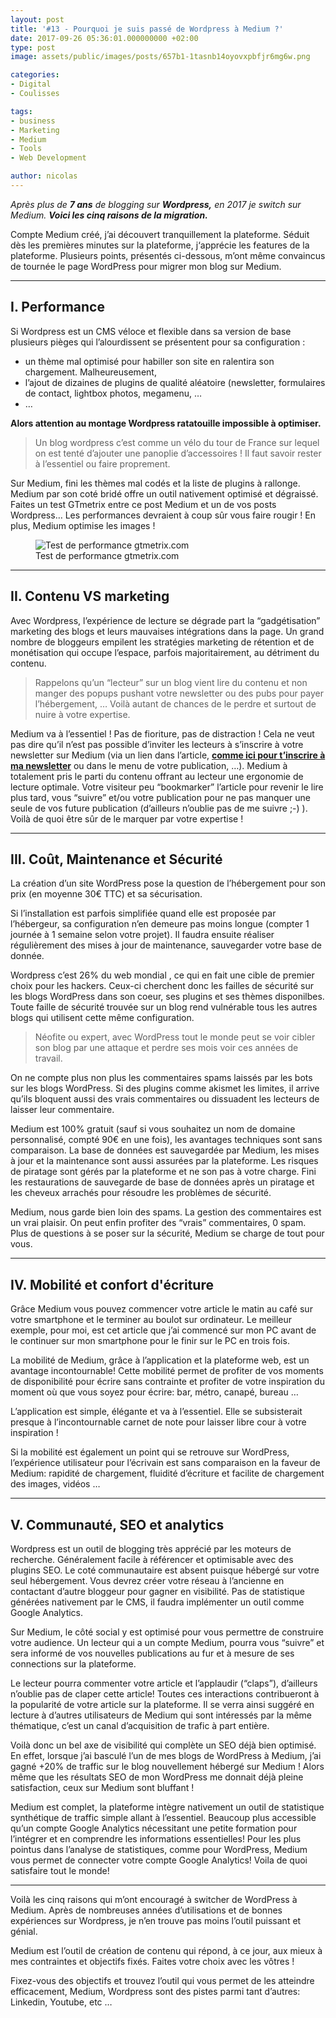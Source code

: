 ```yaml
---
layout: post
title: '#13 - Pourquoi je suis passé de Wordpress à Medium ?'
date: 2017-09-26 05:36:01.000000000 +02:00
type: post
image: assets/public/images/posts/657b1-1tasnb14oyovxpbfjr6mg6w.png

categories:
- Digital
- Coulisses

tags:
- business
- Marketing
- Medium
- Tools
- Web Development

author: nicolas
---
```

<em>Après plus de <strong>7 ans</strong> de blogging sur <strong><em>Wordpress,</em></strong> en 2017 je switch sur Medium. <strong>Voici les cinq raisons de la migration.</strong></em>

Compte Medium créé, j’ai découvert tranquillement la plateforme. Séduit dès les premières minutes sur la plateforme, j‘apprécie les features de la plateforme. Plusieurs points, présentés ci-dessous, m’ont même convaincus de tournée le page WordPress pour migrer mon blog sur Medium.
<hr />

## I. Performance

Si Wordpress est un CMS véloce et flexible dans sa version de base plusieurs pièges qui l’alourdissent se présentent pour sa configuration :

- un thème mal optimisé pour habiller son site en ralentira son chargement. Malheureusement,
- l’ajout de dizaines de plugins de qualité aléatoire (newsletter, formulaires de contact, lightbox photos, megamenu, …
- …

<strong>Alors attention au montage Wordpress ratatouille impossible à optimiser.</strong>
<blockquote>
Un blog wordpress c’est comme un vélo du tour de France sur lequel on est tenté d’ajouter une panoplie d’accessoires ! Il faut savoir rester à l’essentiel ou faire proprement.</blockquote>

Sur Medium, fini les thèmes mal codés et la liste de plugins à rallonge. Medium par son coté bridé offre un outil nativement optimisé et dégraissé. Faites un test GTmetrix entre ce post Medium et un de vos posts Wordpress… Les performances devraient à coup sûr vous faire rougir ! En plus, Medium optimise les images !
<figure class="wp-caption"><img src="{{ site.url }}/{{ site.imgpost }}/89321-1ocsggd4uae2pqgogfhhthq.png" alt="Test de performance gtmetrix.com" />
<figcaption class="wp-caption-text">Test de performance gtmetrix.com</figcaption>
</figure>
<hr />

## II. Contenu VS marketing

Avec Wordpress, l’expérience de lecture se dégrade part la “gadgétisation” marketing des blogs et leurs mauvaises intégrations dans la page. Un grand nombre de bloggeurs empilent les stratégies marketing de rétention et de monétisation qui occupe l’espace, parfois majoritairement, au détriment du contenu.
<blockquote>
Rappelons qu’un “lecteur” sur un blog vient lire du contenu et non manger des popups pushant votre newsletter ou des pubs pour payer l’hébergement, … Voilà autant de chances de le perdre et surtout de nuire à votre expertise.</blockquote>

Medium va à l’essentiel ! Pas de fioriture, pas de distraction ! Cela ne veut pas dire qu’il n’est pas possible d’inviter les lecteurs à s’inscrire à votre newsletter sur Medium (via un lien dans l’article, <a href="https://nicolasjouanno.com/?utm_source=medium&amp;utm_medium=menu" target="_blank" rel="nofollow"><strong>comme ici pour t’inscrire à ma newsletter</strong></a> ou dans le menu de votre publication, …). Medium à totalement pris le parti du contenu offrant au lecteur une ergonomie de lecture optimale. Votre visiteur peu “bookmarker” l’article pour revenir le lire plus tard, vous “suivre” et/ou votre publication pour ne pas manquer une seule de vos future publication (d’ailleurs n’oublie pas de me suivre ;-) ). Voilà de quoi être sûr de le marquer par votre expertise !
<hr />

## III. Coût, Maintenance et Sécurité

La création d’un site WordPress pose la question de l’hébergement pour son prix (en moyenne 30€ TTC) et sa sécurisation.

Si l’installation est parfois simplifiée quand elle est proposée par l’hébergeur, sa configuration n’en demeure pas moins longue (compter 1 journée à 1 semaine selon votre projet). Il faudra ensuite réaliser régulièrement des mises à jour de maintenance, sauvegarder votre base de donnée.

Wordpress c’est 26% du web mondial , ce qui en fait une cible de premier choix pour les hackers. Ceux-ci cherchent donc les failles de sécurité sur les blogs WordPress dans son coeur, ses plugins et ses thèmes disponilbes. Toute faille de sécurité trouvée sur un blog rend vulnérable tous les autres blogs qui utilisent cette même configuration.
<blockquote>
Néofite ou expert, avec WordPress tout le monde peut se voir cibler son blog par une attaque et perdre ses mois voir ces années de travail.</blockquote>

On ne compte plus non plus les commentaires spams laissés par les bots sur les blogs WordPress. Si des plugins comme akismet les limites, il arrive qu’ils bloquent aussi des vrais commentaires ou dissuadent les lecteurs de laisser leur commentaire.

Medium est 100% gratuit (sauf si vous souhaitez un nom de domaine personnalisé, compté 90€ en une fois), les avantages techniques sont sans comparaison. La base de données est sauvegardée par Medium, les mises à jour et la maintenance sont aussi assurées par la plateforme. Les risques de piratage sont gérés par la plateforme et ne son pas à votre charge. Fini les restaurations de sauvegarde de base de données après un piratage et les cheveux arrachés pour résoudre les problèmes de sécurité.

Medium, nous garde bien loin des spams. La gestion des commentaires est un vrai plaisir. On peut enfin profiter des “vrais” commentaires, 0 spam. Plus de questions à se poser sur la sécurité, Medium se charge de tout pour vous.
<hr />

## IV. Mobilité et confort d'écriture

Grâce Medium vous pouvez commencer votre article le matin au café sur votre smartphone et le terminer au boulot sur ordinateur. Le meilleur exemple, pour moi, est cet article que j’ai commencé sur mon PC avant de le continuer sur mon smartphone pour le finir sur le PC en trois fois.

La mobilité de Medium, grâce à l’application et la plateforme web, est un avantage incontournable! Cette mobilité permet de profiter de vos moments de disponibilité pour écrire sans contrainte et profiter de votre inspiration du moment où que vous soyez pour écrire: bar, métro, canapé, bureau …

L’application est simple, élégante et va à l’essentiel. Elle se subsisterait presque à l’incontournable carnet de note pour laisser libre cour à votre inspiration !

Si la mobilité est également un point qui se retrouve sur WordPress, l’expérience utilisateur pour l’écrivain est sans comparaison en la faveur de Medium: rapidité de chargement, fluidité d’écriture et facilite de chargement des images, vidéos …
<hr />

## V. Communauté, SEO et analytics

Wordpress est un outil de blogging très apprécié par les moteurs de recherche. Généralement facile à référencer et optimisable avec des plugins SEO. Le coté communautaire est absent puisque hébergé sur votre seul hébergement. Vous devrez créer votre réseau à l’ancienne en contactant d’autre bloggeur pour gagner en visibilité. Pas de statistique générées nativement par le CMS, il faudra implémenter un outil comme Google Analytics.

Sur Medium, le côté social y est optimisé pour vous permettre de construire votre audience. Un lecteur qui a un compte Medium, pourra vous “suivre” et sera informé de vos nouvelles publications au fur et à mesure de ses connections sur la plateforme.

Le lecteur pourra commenter votre article et l’applaudir (“claps”), d’ailleurs n’oublie pas de claper cette article! Toutes ces interactions contribueront à la popularité de votre article sur la plateforme. Il se verra ainsi suggéré en lecture à d’autres utilisateurs de Medium qui sont intéressés par la même thématique, c’est un canal d’acquisition de trafic à part entière.

Voilà donc un bel axe de visibilité qui complète un SEO déjà bien optimisé. En effet, lorsque j’ai basculé l’un de mes blogs de WordPress à Medium, j’ai gagné +20% de traffic sur le blog nouvellement hébergé sur Medium ! Alors même que les résultats SEO de mon WordPress me donnait déjà pleine satisfaction, ceux sur Medium sont bluffant !

Medium est complet, la plateforme intègre nativement un outil de statistique synthétique de traffic simple allant à l’essentiel. Beaucoup plus accessible qu’un compte Google Analytics nécessitant une petite formation pour l’intégrer et en comprendre les informations essentielles! Pour les plus pointus dans l’analyse de statistiques, comme pour WordPress, Medium vous permet de connecter votre compte Google Analytics! Voila de quoi satisfaire tout le monde!
<hr />

Voilà les cinq raisons qui m’ont encouragé à switcher de WordPress à Medium. Après de nombreuses années d’utilisations et de bonnes expériences sur Wordpress, je n’en trouve pas moins l’outil puissant et génial.

Medium est l’outil de création de contenu qui répond, à ce jour, aux mieux à mes contraintes et objectifs fixés. Faites votre choix avec les vôtres !

Fixez-vous des objectifs et trouvez l’outil qui vous permet de les atteindre efficacement, Medium, Wordpress sont des pistes parmi tant d’autres: Linkedin, Youtube, etc …
